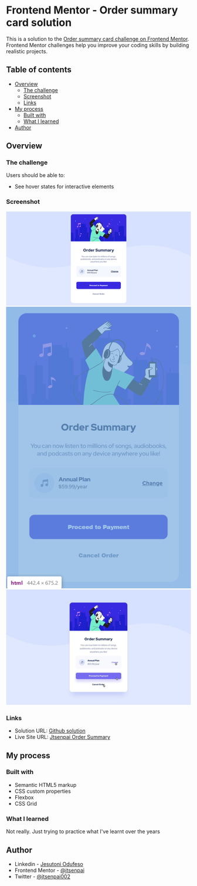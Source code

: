 # Frontend Mentor - Order summary card solution

This is a solution to the [Order summary card challenge on Frontend Mentor](https://www.frontendmentor.io/challenges/order-summary-component-QlPmajDUj). Frontend Mentor challenges help you improve your coding skills by building realistic projects.

## Table of contents

- [Overview](#overview)
  - [The challenge](#the-challenge)
  - [Screenshot](#screenshot)
  - [Links](#links)
- [My process](#my-process)
  - [Built with](#built-with)
  - [What I learned](#what-i-learned)
- [Author](#author)

## Overview

### The challenge

Users should be able to:

- See hover states for interactive elements

### Screenshot

![Desktop screenshot](./screenshot/desktop-design.png)
![Mobile screenshot](./screenshot/mobile-screenshot.png)
![Active states](./design/active-states.jpg)

### Links

- Solution URL: [Github solution](https://github.com/jtsenpai/order-summary)
- Live Site URL: [Jtsenpai Order Summary](https://jtsenpai-order-summary.netlify.app/)

## My process

### Built with

- Semantic HTML5 markup
- CSS custom properties
- Flexbox
- CSS Grid

### What I learned

Not really. Just trying to practice what I've learnt over the years

## Author

- Linkedin - [Jesutoni Odufeso](https://www.linkedin.com/in/jesutoni-odufeso-25b1b9223)
- Frontend Mentor - [@jtsenpai](https://www.frontendmentor.io/profile/jtsenpai)
- Twitter - [@jtsenpai002](https://twitter.com/jtsenpai002)

